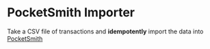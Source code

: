 
# PocketSmith Importer

Take a CSV file of transactions and __idempotently__ import the data into [PocketSmith](https://www.pocketsmith.com/)
